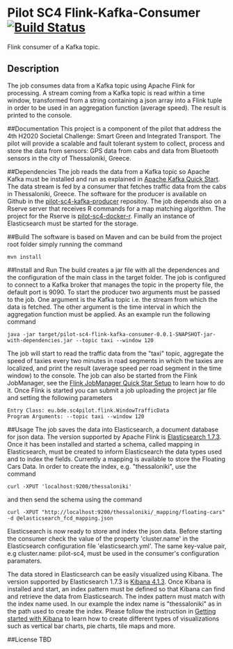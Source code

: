 Pilot SC4 Flink-Kafka-Consumer [![Build Status](https://travis-ci.org/big-data-europe/pilot-sc4-flink-kafka-consumer.svg?branch=master)](https://travis-ci.org/big-data-europe/pilot-sc4-flink-kafka-consumer)
=====================
Flink consumer of a Kafka topic. 

## Description
The job consumes data from a Kafka topic using Apache Flink for processing. A stream coming from a Kafka topic is read within
a time window, transformed from a string containing a json array into a Flink tuple in order to be used in an aggregation function (average speed).
The result is printed to the console. 

##Documentation 
This project is a component of the pilot that address the 4th H2020 Societal Challenge: Smart Green and Integrated Transport. 
The pilot will provide a scalable and fault tolerant system to collect, process and store the data from sensors: GPS data from 
cabs and data from Bluetooth sensors in the city of Thessaloniki, Greece.

##Dependencies 
The job reads the data from a Kafka topic so Apache Kafka must be installed and run as explained in [Apache Kafka Quick Start](http://kafka.apache.org/documentation.html#quickstart).
The data stream is fed by a consumer that fetches traffic data from the cabs in Thessaloniki, Greece. The software for the producer is available on Github in the [pilot-sc4-kafka-producer](https://github.com/big-data-europe/pilot-sc4-kafka-producer) repositoy. The job depends also on a Rserve server that receives R commands for a map matching algorithm. The project for the Rserve is [pilot-sc4-docker-r](https://github.com/big-data-europe/pilot-sc4-docker-r). Finally an instance of Elasticsearch must be started for the storage.   

##Build 
The software is based on Maven and can be build from the project root folder simply running the command

    mvn install

##Install and Run 
The build creates a jar file with all the dependences and the configuration of the main class in the target folder. The job is configured to connect to a Kafka broker
that manages the topic in the property file, the default port is 9090. To start the producer two arguments must be passed to the job. One argument is the Kafka topic i.e. the stream 
from which the data is fetched. The other argument is the time interval in which the aggregation function must be applied. As an example run the following command

    java -jar target/pilot-sc4-flink-kafka-consumer-0.0.1-SNAPSHOT-jar-with-dependencies.jar --topic taxi --window 120

The job will start to read the traffic data from the "taxi" topic, aggregate the speed of taxies every two minutes in road segments in which the taxies are localized, and print the result (average speed per road segment in the time window) to the console.
The job can also be started from the Flink JobManager, see the [Flink JobManager Quick Star Setup](https://ci.apache.org/projects/flink/flink-docs-release-1.0/quickstart/setup_quickstart.html) to learn how to do it. Once Flink is started you can submit a job uploading the project jar file and setting the following parameters

    Entry Class: eu.bde.sc4pilot.flink.WindowTrafficData
    Program Arguments: --topic taxi --window 120

##Usage 
The job saves the data into Elasticsearch, a document database for json data. The version supported by Apache Flink is [Elasticsearch 1.7.3](https://www.elastic.co/downloads/past-releases/elasticsearch-1-7-3). Once it has been installed and started a schema,
called mapping in Elasticsearch, must be created to inform Elasticsearch the data types used and to index the fields. Currently a mapping is available to store the Floating Cars Data. In  order to create the index, e.g. "thessaloniki", use the command 

    curl -XPUT 'localhost:9200/thessaloniki'

and then send the schema using the command

    curl -XPUT "http://localhost:9200/thessaloniki/_mapping/floating-cars" -d @elasticsearch_fcd_mapping.json
    
Elasticsearch is now ready to store and index the json data. Before starting the consumer check the value of the property 'cluster.name' in the Elasticsearch configuration file 'elasticsearch.yml'. 
The same key-value pair, e.g cluster.name: pilot-sc4, must be used in the consumer's configuration paramaters. 

The data stored in Elasticsearch can be easily visualized using Kibana. The version supported by Elasticsearch 1.7.3 is [Kibana 4.1.3](https://www.elastic.co/downloads/past-releases/kibana-4-1-3). 
Once Kibana is installed and start, an index pattern must be defined so that Kibana can find and retrieve the data from Elasticsearch. The index pattern must match with the index name used. In our example the index name is "thessaloniki" as in the path used
to create the index. Please follow the instruction in [Getting started with Kibana](https://www.elastic.co/guide/en/kibana/current/getting-started.html) to learn how to create different types of visualizations such as vertical bar charts, pie charts, tile maps and more. 
 

##License 
TBD


